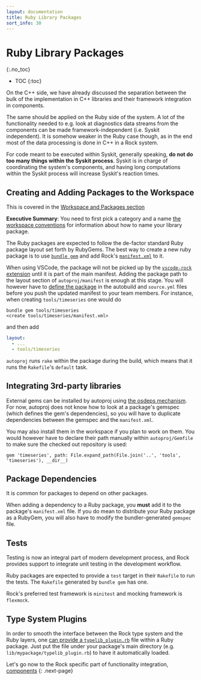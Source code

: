```yaml
---
layout: documentation
title: Ruby Library Packages
sort_info: 30
---
```


# Ruby Library Packages
{:.no_toc}

- TOC
{:toc}

On the C++ side, we have already discussed the separation between the bulk of
the implementation in C++ libraries and their framework integration in
components.

The same should be applied on the Ruby side of the system. A lot of the
functionality needed to e.g. look at diagnostics data streams from the
components can be made framework-independent (i.e. Syskit independent). It is
somehow weaker in the Ruby case though, as in the end most of the data
processing is done in C++ in a Rock system.

For code meant to be executed within Syskit, generally speaking, **do not do
too many things within the Syskit process**. Syskit is in charge of
coordinating the system's components, and having long computations within the
Syskit process will increase Syskit's reaction times.

## Creating and Adding Packages to the Workspace

This is covered in the [Workspace and Packages section](../workspace/add_packages.html)

**Executive Summary**: You need to first pick a category and a name [the workspace
conventions](../workspace/conventions.html) for information about how to name
your library package.

The Ruby packages are expected to follow the de-factor standard Ruby package
layout set forth by RubyGems. The best way to create a new ruby package is to
use [`bundle gem`](https://bundler.io/v1.15/guides/creating_gem.html) and add
Rock's [`manifest.xml`](../workspace/add_packages.html) to it.

When using VSCode, the package will not be picked up by the [`vscode-rock`
extension](https://marketplace.visualstudio.com/items?itemName=rock-robotics.rock)
until it is part of the main manifest.
Adding the package path to the layout section of `autoproj/manifest` is
enough at this stage. You will however have to [define the
package](../workspace/add_packages.html) in the autobuild and `source.yml`
files before you push the updated manifest to your team members. For instance,
when creating `tools/timeseries` one would do

~~~
bundle gem tools/timeseries
<create tools/timeseries/manifest.xml>
~~~

and then add

~~~yaml
layout:
  - ...
  - tools/timeseries
~~~

`autoproj` runs `rake` within the package during the build, which means that
it runs the `Rakefile`'s `default` task.

## Integrating 3rd-party libraries

External gems can be installed by autoproj using [the osdeps
mechanism](../workspace/os_dependencies.html). For now, autoproj does not know
how to look at a package's gemspec (which defines the gem's dependencies), so
you will have to duplicate dependencies between the gemspec and the
`manifest.xml`.

You may also install them in the workspace if you plan to work on them. You
would however have to declare their path manually within `autoproj/Gemfile`
to make sure the checked out repository is used:

~~~
gem 'timeseries', path: File.expand_path(File.join('..', 'tools', 'timeseries'), __dir__)
~~~

## Package Dependencies

It is common for packages to depend on other packages.

When adding a dependency to a Ruby package, you **must** add it to the
package's `manifest.xml` file. If you do mean to distribute your Ruby package
as a RubyGem, you will also have to modify the bundler-generated `gemspec`
file.

## Tests

Testing is now an integral part of modern development process, and Rock
provides support to integrate unit testing in the development workflow.

Ruby packages are expected to provide a `test` target in their `Rakefile` to run
the tests. The `Rakefile` generated by `bundle gem` has one.

Rock's preferred test framework is `minitest` and mocking framework is `flexmock`.

## Type System Plugins

In order to smooth the interface between the Rock type system and the Ruby
layers, one [can provide a
`typelib_plugin.rb`](../components/types_in_ruby.html) file within a Ruby
package. Just put the file under your package's main directory (e.g.
`lib/mypackage/typelib_plugin.rb`) to have it automatically loaded.

Let's go now to the Rock specific part of functionality integration, [components](../components/index.html)
{: .next-page}
